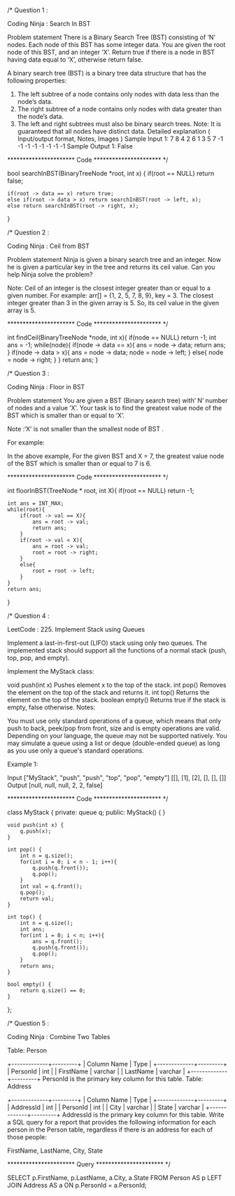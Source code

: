 /*
Question 1 : 

Coding Ninja : Search In BST

Problem statement
There is a Binary Search Tree (BST) consisting of ‘N’ nodes. Each node of this BST has some integer data.
You are given the root node of this BST, and an integer ‘X’. Return true if there is a node in BST having data equal to ‘X’, otherwise return false.

A binary search tree (BST) is a binary tree data structure that has the following properties:

1. The left subtree of a node contains only nodes with data less than the node’s data.
2. The right subtree of a node contains only nodes with data greater than the node’s data.
3. The left and right subtrees must also be binary search trees.
Note:
It is guaranteed that all nodes have distinct data.
Detailed explanation ( Input/output format, Notes, Images )
Sample Input 1:
7 8
4 2 6 1 3 5 7 -1 -1 -1 -1 -1 -1 -1 -1
Sample Output 1:
False

********************** Code **********************
*/

bool searchInBST(BinaryTreeNode<int> *root, int x) {
    if(root == NULL) return false;

    if(root -> data == x) return true;
    else if(root -> data > x) return searchInBST(root -> left, x);
    else return searchInBST(root -> right, x);
}



/*
Question 2 : 

Coding Ninja : Ceil from BST

Problem statement
Ninja is given a binary search tree and an integer. Now he is given a particular key in the tree and returns its ceil value. Can you help Ninja solve the problem?

Note:
Ceil of an integer is the closest integer greater than or equal to a given number.
For example:
arr[] = {1, 2, 5, 7, 8, 9}, key = 3.
The closest integer greater than 3 in the given array is 5. So, its ceil value in the given array is 5.

********************** Code **********************
*/

int findCeil(BinaryTreeNode<int> *node, int x){
    if(node == NULL) return -1;
    int ans = -1;
    while(node){
        if(node -> data == x){
            ans = node -> data;
            return ans;
        }
        if(node -> data > x){
            ans = node -> data;
            node = node -> left;
        }
        else{
            node = node -> right;
        }
    }
    return ans;
}



/*
Question 3 : 

Coding Ninja : Floor in BST

Problem statement
You are given a BST (Binary search tree) with’ N’ number of nodes and a value ‘X’. Your task is to find the greatest value node of the BST which is smaller than or equal to ‘X’.

Note :‘X’ is not smaller than the smallest node of BST .

For example:

In the above example, For the given BST  and X = 7, the greatest value node of the BST  which is smaller than or equal to  7 is 6.

********************** Code **********************
*/

int floorInBST(TreeNode<int> * root, int X){
    if(root == NULL) return -1;

    int ans = INT_MAX;
    while(root){
        if(root -> val == X){
            ans = root -> val;
            return ans;
        }
        if(root -> val < X){
            ans = root -> val;
            root = root -> right;
        }
        else{
            root = root -> left;
        }
    }
    return ans;
}



/*
Question 4 : 

LeetCode : 225. Implement Stack using Queues

Implement a last-in-first-out (LIFO) stack using only two queues. The implemented stack should support all the functions of a normal stack (push, top, pop, and empty).

Implement the MyStack class:

void push(int x) Pushes element x to the top of the stack.
int pop() Removes the element on the top of the stack and returns it.
int top() Returns the element on the top of the stack.
boolean empty() Returns true if the stack is empty, false otherwise.
Notes:

You must use only standard operations of a queue, which means that only push to back, peek/pop from front, size and is empty operations are valid.
Depending on your language, the queue may not be supported natively. You may simulate a queue using a list or deque (double-ended queue) as long as you use only a queue's standard operations.
 
Example 1:

Input
["MyStack", "push", "push", "top", "pop", "empty"]
[[], [1], [2], [], [], []]
Output
[null, null, null, 2, 2, false]

********************** Code **********************
*/

class MyStack {
private:
    queue<int> q;
public:
    MyStack() { }
    
    void push(int x) {
        q.push(x);
    }
    
    int pop() {
        int n = q.size();
        for(int i = 0; i < n - 1; i++){
            q.push(q.front());
            q.pop();
        }
        int val = q.front();
        q.pop();
        return val;
    }
    
    int top() {
        int n = q.size();
        int ans;
        for(int i = 0; i < n; i++){
            ans = q.front();
            q.push(q.front());
            q.pop();
        }
        return ans;
    }
    
    bool empty() {
        return q.size() == 0;
    }
};

/*
Question 5 : 

Coding Ninja : Combine Two Tables

Table: Person

+-------------+---------+
| Column Name | Type    |
+-------------+---------+
| PersonId    | int     |
| FirstName   | varchar |
| LastName    | varchar |
+-------------+---------+
PersonId is the primary key column for this table.
Table: Address

+-------------+---------+
| Column Name | Type    |
+-------------+---------+
| AddressId   | int     |
| PersonId    | int     |
| City        | varchar |
| State       | varchar |
+-------------+---------+
AddressId is the primary key column for this table.
Write a SQL query for a report that provides the following 
information for each person in the Person table, regardless if there is an address for each of those people:

FirstName, LastName, City, State

********************** Query **********************
*/

SELECT p.FirstName, p.LastName, a.City, a.State 
FROM Person AS p LEFT JOIN Address AS a 
ON p.PersonId = a.PersonId;